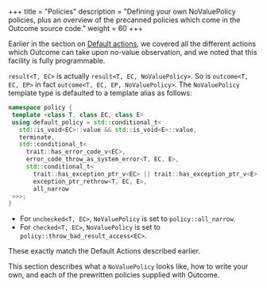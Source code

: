 +++
title = "Policies"
description = "Defining your own NoValuePolicy policies, plus an overview of the precanned policies which come in the Outcome source code."
weight = 60
+++

Earlier in the section on [Default actions](../default-actions), we covered all the different
actions which Outcome can take upon no-value observation, and we noted that this facility
is fully programmable.

`result<T, EC>` is actually `result<T, EC, NoValuePolicy>`. So is `outcome<T, EC, EP>` in
fact `outcome<T, EC, EP, NoValuePolicy>`. The `NoValuePolicy` template type is defaulted
to a template alias as follows:

 ```c++
namespace policy {
  template <class T, class EC, class E>
  using default_policy = std::conditional_t<
    std::is_void<EC>::value && std::is_void<E>::value,
    terminate,
    std::conditional_t<
      trait::has_error_code_v<EC>,
      error_code_throw_as_system_error<T, EC, E>,
      std::conditional_t<
        trait::has_exception_ptr_v<EC> || trait::has_exception_ptr_v<E>,
        exception_ptr_rethrow<T, EC, E>,
        all_narrow
  >>>;
}
  ```  
- For `unchecked<T, EC>`, `NoValuePolicy` is set to `policy::all_narrow`.
- For `checked<T, EC>`, `NoValuePolicy` is set to `policy::throw_bad_result_access<EC>`.
  
These exactly match the Default Actions described earlier.

This section describes
what a `NoValuePolicy` looks like, how to write your own, and each of the prewritten
policies supplied with Outcome.

